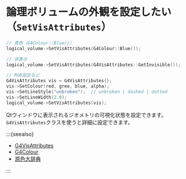 # 論理ボリュームの外観を設定したい（``SetVisAttributes``）

```cpp
// 青色（G4Colour::Blue()）
logical_volume->SetVisAttributes(G4Colour::Blue());

// 非表示
logical_volume->SetVisAttributes(G4VisAttributes::GetInvisible());

// RGB指定など
G4VisAttributes vis = G4VisAttributes{};
vis->SetColour(red, gree, blue, alpha);
vis->SetLineStyle("unbroken");  // unbroken | dashed | dotted
vis->SetLineWidth(2.0);
logical_volume->SetVisAttributes(vis);
```

Qtウィンドウに表示されるジオメトリの可視化状態を設定できます。
``G4VisAttributes``クラスを使うと詳細に設定できます。

:::{seealso}

- [G4VisAttributes](https://geant4.kek.jp/Reference/11.2.0/classG4VisAttributes.html)
- [G4Colour](https://geant4.kek.jp/Reference/11.2.0/classG4Colour.html)
- [原色大辞典](https://www.colordic.org/)

:::
